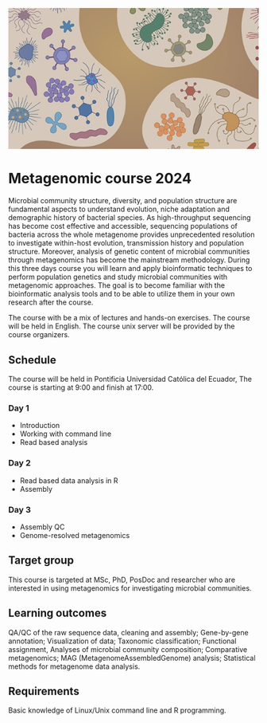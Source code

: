![microbiome](https://github.com/vincentmanz/Metagenomics_2024/blob/main/microbiome.jpg)

# Metagenomic course 2024


Microbial community structure, diversity, and population structure are fundamental aspects to understand evolution, niche adaptation and demographic history of bacterial species. As high-throughput sequencing has become cost effective and accessible, sequencing populations of bacteria across the whole metagenome provides unprecedented resolution to investigate within-host evolution, transmission history and population structure. Moreover, analysis of genetic content of microbial communities through metagenomics has become the mainstream methodology. During this three days course you will learn and apply bioinformatic techniques to perform population genetics and study microbial communities with metagenomic approaches. The goal is to become familiar with the bioinformatic analysis tools and to be able to utilize them in your own research after the course.

The course with be a mix of lectures and hands-on exercises.
The course will be held in English.
The course unix server will be provided by the course organizers.

## Schedule
The course will be held in Pontificia Universidad Católica del Ecuador, The course is starting at 9:00 and finish at 17:00.   

### Day 1

* Introduction
* Working with command line
* Read based analysis

### Day 2

* Read based data analysis in R
* Assembly

### Day 3

* Assembly QC
* Genome-resolved metagenomics

## Target group
This course is targeted at MSc, PhD, PosDoc and researcher who are interested in using metagenomics for investigating microbial communities.

## Learning outcomes
QA/QC of the raw sequence data, cleaning and assembly; Gene-by-gene annotation; Visualization of data; Taxonomic classification; Functional assignment, Analyses of microbial community composition; Comparative metagenomics; MAG (MetagenomeAssembledGenome) analysis; Statistical methods for metagenome data analysis.

## Requirements
Basic knowledge of Linux/Unix command line and R programming.